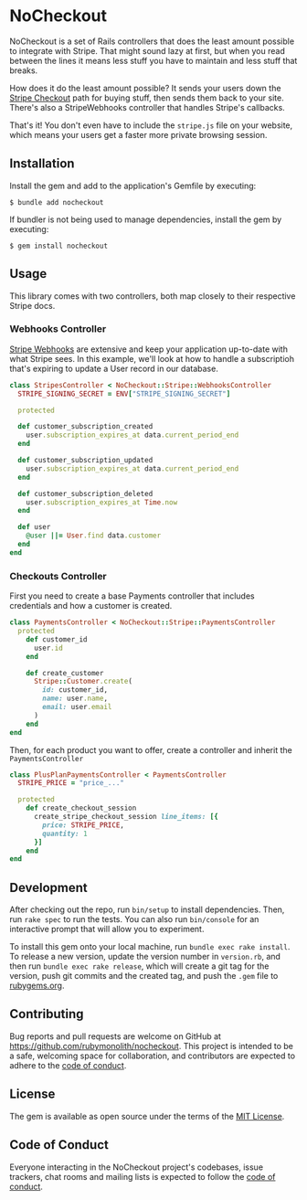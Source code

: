 # NoCheckout

NoCheckout is a set of Rails controllers that does the least amount possible to integrate with Stripe. That might sound lazy at first, but when you read between the lines it means less stuff you have to maintain and less stuff that breaks.

How does it do the least amount possible? It sends your users down the [Stripe Checkout](https://stripe.com/docs/api/checkout/sessions) path for buying stuff, then sends them back to your site. There's also a StripeWebhooks controller that handles Stripe's callbacks.

That's it! You don't even have to include the `stripe.js` file on your website, which means your users get a faster more private browsing session.

## Installation

Install the gem and add to the application's Gemfile by executing:

    $ bundle add nocheckout

If bundler is not being used to manage dependencies, install the gem by executing:

    $ gem install nocheckout

## Usage

This library comes with two controllers, both map closely to their respective Stripe docs.

### Webhooks Controller

[Stripe Webhooks](https://stripe.com/docs/webhooks) are extensive and keep your application up-to-date with what Stripe sees. In this example, we'll look at how to handle a subscriptioh that's expiring to update a User record in our database.

```ruby
class StripesController < NoCheckout::Stripe::WebhooksController
  STRIPE_SIGNING_SECRET = ENV["STRIPE_SIGNING_SECRET"]

  protected

  def customer_subscription_created
    user.subscription_expires_at data.current_period_end
  end

  def customer_subscription_updated
    user.subscription_expires_at data.current_period_end
  end

  def customer_subscription_deleted
    user.subscription_expires_at Time.now
  end

  def user
    @user ||= User.find data.customer
  end
end
```

### Checkouts Controller

First you need to create a base Payments controller that includes credentials and how a customer is created.

```ruby
class PaymentsController < NoCheckout::Stripe::PaymentsController
  protected
    def customer_id
      user.id
    end

    def create_customer
      Stripe::Customer.create(
        id: customer_id,
        name: user.name,
        email: user.email
      )
    end
end
```

Then, for each product you want to offer, create a controller and inherit the `PaymentsController`

```ruby
class PlusPlanPaymentsController < PaymentsController
  STRIPE_PRICE = "price_..."

  protected
    def create_checkout_session
      create_stripe_checkout_session line_items: [{
        price: STRIPE_PRICE,
        quantity: 1
      }]
    end
end
```

## Development

After checking out the repo, run `bin/setup` to install dependencies. Then, run `rake spec` to run the tests. You can also run `bin/console` for an interactive prompt that will allow you to experiment.

To install this gem onto your local machine, run `bundle exec rake install`. To release a new version, update the version number in `version.rb`, and then run `bundle exec rake release`, which will create a git tag for the version, push git commits and the created tag, and push the `.gem` file to [rubygems.org](https://rubygems.org).

## Contributing

Bug reports and pull requests are welcome on GitHub at https://github.com/rubymonolith/nocheckout. This project is intended to be a safe, welcoming space for collaboration, and contributors are expected to adhere to the [code of conduct](https://github.com/rubymonolith/nocheckout/blob/main/CODE_OF_CONDUCT.md).

## License

The gem is available as open source under the terms of the [MIT License](https://opensource.org/licenses/MIT).

## Code of Conduct

Everyone interacting in the NoCheckout project's codebases, issue trackers, chat rooms and mailing lists is expected to follow the [code of conduct](https://github.com/rubymonolith/nocheckout/blob/main/CODE_OF_CONDUCT.md).

